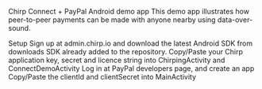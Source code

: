 Chirp Connect + PayPal Android demo app
This demo app illustrates how peer-to-peer payments can be made with anyone nearby using data-over-sound.

Setup
Sign up at admin.chirp.io and download the latest Android SDK from downloads
SDK already added to the repository.
Copy/Paste your Chirp application key, secret and licence string into ChirpingActivity and ConnectDemoActivity
Log in at PayPal developers page, and create an app
Copy/Paste the clientId and clientSecret into MainActivity
